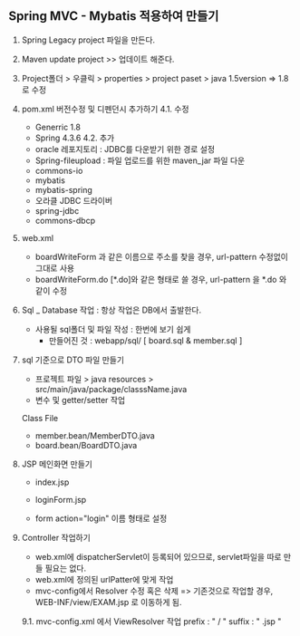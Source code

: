 ## Spring MVC - Mybatis 적용하여 만들기

1. Spring Legacy project 파일을 만든다.
2. Maven update project >> 업데이트 해준다.
3. Project폴더 > 우클릭 > properties > project paset > java 1.5version => 1.8로 수정
4. pom.xml 버전수정 및 디펜던시 추가하기
	4.1. 수정
	- Generric 1.8
	- Spring 4.3.6
	4.2. 추가
	- oracle 레포지토리	: JDBC를 다운받기 위한 경로 설정
	- Spring-fileupload : 파일 업로드를 위한 maven_jar 파일 다운
	- commons-io
	- mybatis
	- mybatis-spring
	- 오라클 JDBC 드라이버
	- spring-jdbc
	- commons-dbcp
5. web.xml
	- boardWriteForm 과 같은 이름으로 주소를 찾을 경우, url-pattern 수정없이 그대로 사용
	- boardWriteForm.do	[*.do]와 같은 형태로 쓸 경우, url-pattern 을 *.do 와 같이 수정
	
6. Sql _ Database 작업 : 항상 작업은 DB에서 출발한다.
	- 사용될 sql폴더 및 파일 작성 : 한번에 보기 쉽게
		- 만들어진 것 : webapp/sql/ [ board.sql & member.sql ]
		
7. sql 기준으로 DTO 파일 만들기
	- 프로젝트 파일 > java resources > src/main/java/package/classsName.java
	- 변수 및 getter/setter 작업
	
	Class File
	- member.bean/MemberDTO.java
	- board.bean/BoardDTO.java

8. JSP 메인화면 만들기
	- index.jsp

	- loginForm.jsp
	- form action="login" 이름 형태로 설정
	
9. Controller 작업하기
	- web.xml에 dispatcherServlet이 등록되어 있으므로, servlet파일을 따로 만들 필요는 없다.
	- web.xml에 정의된 urlPatter에 맞게 작업
	- mvc-config에서 Resolver 수정 혹은 삭제 
		=> 기존것으로 작업할 경우, WEB-INF/view/EXAM.jsp 로 이동하게 됨.
		
	9.1. mvc-config.xml 에서 ViewResolver 작업 
		prefix : " / "
		suffix : " .jsp "
